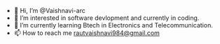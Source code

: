 - 👋 Hi, I’m @Vaishnavi-arc
- 👀 I’m interested in software devlopment and currently in coding.
- 🌱 I’m currently learning Btech in Electronics and Telecommunication.
- 📫 How to reach me rautvaishnavi984@gmail.com

<!---
Vaishnavi-arc/Vaishnavi-arc is a ✨ special ✨ repository because its `README.md` (this file) appears on your GitHub profile.
You can click the Preview link to take a look at your changes.
--->
